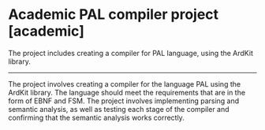 # Academic PAL compiler project [academic]

The project includes creating a compiler for PAL language, using the ArdKit library. 

---

The project involves creating a compiler for the language PAL using the ArdKit library. The language should meet the requirements that are in the form of EBNF and FSM. The project involves implementing parsing and semantic analysis, as well as testing each stage of the compiler and confirming that the semantic analysis works correctly.
